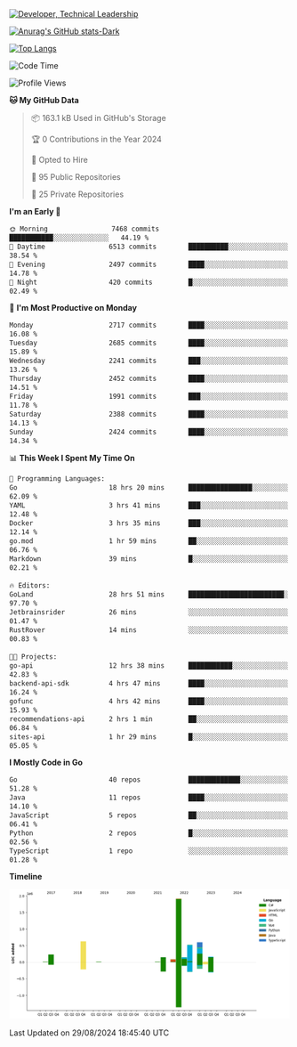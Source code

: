 <div>
  <a href="https://www.linkedin.com/in/arielpineiro/" target="_blank" rel="nofollow noopener noreferrer">
    <img src="https://img.shields.io/badge/-LinkedIn-%230077B5?style=for-the-badge&logo=linkedin&logoColor=white" alt="Developer, Technical Leadership" title="Ariel Piñeiro">
  </a>
</div>

[![Anurag's GitHub stats-Dark](https://github-readme-stats.vercel.app/api?username=arielsrv&show_icons=true&theme=dark#gh-dark-mode-only)](https://github.com/anuraghazra/github-readme-stats#gh-dark-mode-only)

[![Top Langs](https://github-readme-stats.vercel.app/api/top-langs/?username=arielsrv&layout=compact&langs_count=10&theme=dark#gh-dark-mode-only)](https://github.com/anuraghazra/github-readme-stats&theme=dark#gh-dark-mode-only)

<!--START_SECTION:waka-->
![Code Time](http://img.shields.io/badge/Code%20Time-1%2C054%20hrs%2032%20mins-blue)

![Profile Views](http://img.shields.io/badge/Profile%20Views-7-blue)

**🐱 My GitHub Data** 

> 📦 163.1 kB Used in GitHub's Storage 
 > 
> 🏆 0 Contributions in the Year 2024
 > 
> 💼 Opted to Hire
 > 
> 📜 95 Public Repositories 
 > 
> 🔑 25 Private Repositories 
 > 
**I'm an Early 🐤** 

```text
🌞 Morning                7468 commits        ███████████░░░░░░░░░░░░░░   44.19 % 
🌆 Daytime                6513 commits        ██████████░░░░░░░░░░░░░░░   38.54 % 
🌃 Evening                2497 commits        ████░░░░░░░░░░░░░░░░░░░░░   14.78 % 
🌙 Night                  420 commits         █░░░░░░░░░░░░░░░░░░░░░░░░   02.49 % 
```
📅 **I'm Most Productive on Monday** 

```text
Monday                   2717 commits        ████░░░░░░░░░░░░░░░░░░░░░   16.08 % 
Tuesday                  2685 commits        ████░░░░░░░░░░░░░░░░░░░░░   15.89 % 
Wednesday                2241 commits        ███░░░░░░░░░░░░░░░░░░░░░░   13.26 % 
Thursday                 2452 commits        ████░░░░░░░░░░░░░░░░░░░░░   14.51 % 
Friday                   1991 commits        ███░░░░░░░░░░░░░░░░░░░░░░   11.78 % 
Saturday                 2388 commits        ████░░░░░░░░░░░░░░░░░░░░░   14.13 % 
Sunday                   2424 commits        ████░░░░░░░░░░░░░░░░░░░░░   14.34 % 
```


📊 **This Week I Spent My Time On** 

```text
💬 Programming Languages: 
Go                       18 hrs 20 mins      ████████████████░░░░░░░░░   62.09 % 
YAML                     3 hrs 41 mins       ███░░░░░░░░░░░░░░░░░░░░░░   12.48 % 
Docker                   3 hrs 35 mins       ███░░░░░░░░░░░░░░░░░░░░░░   12.14 % 
go.mod                   1 hr 59 mins        ██░░░░░░░░░░░░░░░░░░░░░░░   06.76 % 
Markdown                 39 mins             █░░░░░░░░░░░░░░░░░░░░░░░░   02.21 % 

🔥 Editors: 
GoLand                   28 hrs 51 mins      ████████████████████████░   97.70 % 
Jetbrainsrider           26 mins             ░░░░░░░░░░░░░░░░░░░░░░░░░   01.47 % 
RustRover                14 mins             ░░░░░░░░░░░░░░░░░░░░░░░░░   00.83 % 

🐱‍💻 Projects: 
go-api                   12 hrs 38 mins      ███████████░░░░░░░░░░░░░░   42.83 % 
backend-api-sdk          4 hrs 47 mins       ████░░░░░░░░░░░░░░░░░░░░░   16.24 % 
gofunc                   4 hrs 42 mins       ████░░░░░░░░░░░░░░░░░░░░░   15.93 % 
recommendations-api      2 hrs 1 min         ██░░░░░░░░░░░░░░░░░░░░░░░   06.84 % 
sites-api                1 hr 29 mins        █░░░░░░░░░░░░░░░░░░░░░░░░   05.05 % 
```

**I Mostly Code in Go** 

```text
Go                       40 repos            █████████████░░░░░░░░░░░░   51.28 % 
Java                     11 repos            ████░░░░░░░░░░░░░░░░░░░░░   14.10 % 
JavaScript               5 repos             ██░░░░░░░░░░░░░░░░░░░░░░░   06.41 % 
Python                   2 repos             █░░░░░░░░░░░░░░░░░░░░░░░░   02.56 % 
TypeScript               1 repo              ░░░░░░░░░░░░░░░░░░░░░░░░░   01.28 % 
```



**Timeline**

![Lines of Code chart](https://raw.githubusercontent.com/arielsrv/arielsrv/main/assets/bar_graph.png)


 Last Updated on 29/08/2024 18:45:40 UTC
<!--END_SECTION:waka-->
